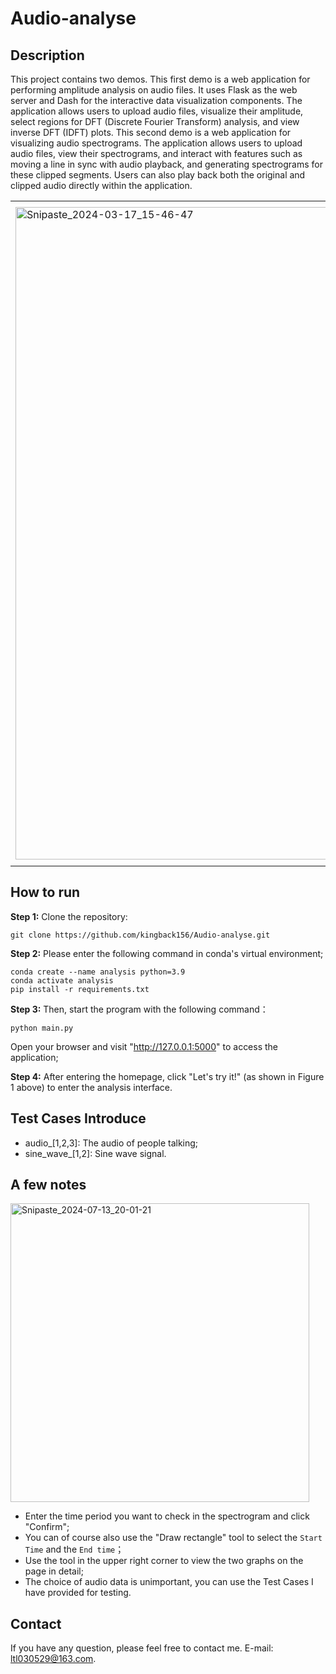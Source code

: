 # Audio-analyse
## Description
This project contains two demos. This first demo is a web application for performing amplitude analysis on audio files. It uses Flask as the web server and Dash for the interactive data visualization components. The application allows users to upload audio files, visualize their amplitude, select regions for DFT (Discrete Fourier Transform) analysis, and view inverse DFT (IDFT) plots. This second demo is a web application for visualizing audio spectrograms. The application allows users to upload audio files, view their spectrograms, and interact with features such as moving a line in sync with audio playback, and generating spectrograms for these clipped segments. Users can also play back both the original and clipped audio directly within the application.

<table>
  <tr>
    <td><img width="1044" alt="Snipaste_2024-03-17_15-46-47" src="https://github.com/user-attachments/assets/cf3f55f2-a5b5-4e6c-bb75-cf428793678c" scale=0.5></td>
    <td><img width="1057" alt="Snipaste_2024-03-17_15-47-37" src="https://github.com/user-attachments/assets/97ccd78f-2acb-4f36-be33-e3e56e8a4e88" scale=0.5></td>
    <td><img width="1044" alt="Snipaste_2024-03-17_15-46-47" src="https://github.com/user-attachments/assets/12969714-2147-4c77-a79d-9500d4241c46" scale=0.5></td>
    <td><img width="1044" alt="Snipaste_2024-03-17_15-46-47" src="https://github.com/user-attachments/assets/779a7791-6698-47a1-bdc1-a3dbb78b5ff6" scale=0.5></td>
  </tr>
</table>

## How to run
**Step 1:** Clone the repository:
```
git clone https://github.com/kingback156/Audio-analyse.git
```
**Step 2:** Please enter the following command in conda's virtual environment;
```
conda create --name analysis python=3.9
conda activate analysis
pip install -r requirements.txt
```
**Step 3:** Then, start the program with the following command：
```
python main.py
```
Open your browser and visit "http://127.0.0.1:5000" to access the application;

**Step 4:** After entering the homepage, click "Let's try it!" (as shown in Figure 1 above) to enter the analysis interface.

## Test Cases Introduce
- audio_[1,2,3]: The audio of people talking;
- sine_wave_[1,2]: Sine wave signal.

## A few notes
<img width="478" alt="Snipaste_2024-07-13_20-01-21" src="https://github.com/user-attachments/assets/d31abd3c-bc28-4e07-8341-2c79ed45ce0e">

- Enter the time period you want to check in the spectrogram and click "Confirm";
- You can of course also use the "Draw rectangle" tool to select the `Start Time` and the `End time`；
- Use the tool in the upper right corner to view the two graphs on the page in detail;
- The choice of audio data is unimportant, you can use the Test Cases I have provided for testing.

## Contact
If you have any question, please feel free to contact me. E-mail: ltl030529@163.com.
